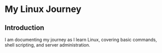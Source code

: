 # My Linux Journey

## Introduction
I am documenting my journey as I learn Linux, covering basic commands, shell scripting, and server administration.
